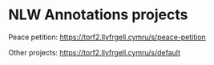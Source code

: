 # NLW Annotations projects

Peace petition: https://torf2.llyfrgell.cymru/s/peace-petition

Other projects: https://torf2.llyfrgell.cymru/s/default 